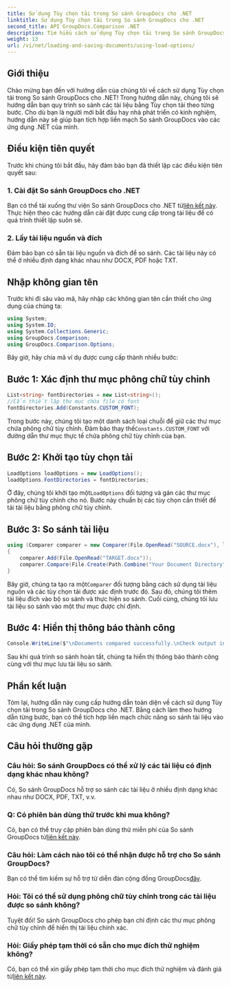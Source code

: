 ```yaml
---
title: Sử dụng Tùy chọn tải trong So sánh GroupDocs cho .NET
linktitle: Sử dụng Tùy chọn tải trong So sánh GroupDocs cho .NET
second_title: API GroupDocs.Comparison .NET
description: Tìm hiểu cách sử dụng Tùy chọn tải trong So sánh GroupDocs cho .NET để so sánh tài liệu với phông chữ tùy chỉnh một cách liền mạch.
weight: 13
url: /vi/net/loading-and-saving-documents/using-load-options/
---
```

## Giới thiệu
Chào mừng bạn đến với hướng dẫn của chúng tôi về cách sử dụng Tùy chọn tải trong So sánh GroupDocs cho .NET! Trong hướng dẫn này, chúng tôi sẽ hướng dẫn bạn quy trình so sánh các tài liệu bằng Tùy chọn tải theo từng bước. Cho dù bạn là người mới bắt đầu hay nhà phát triển có kinh nghiệm, hướng dẫn này sẽ giúp bạn tích hợp liền mạch So sánh GroupDocs vào các ứng dụng .NET của mình.
## Điều kiện tiên quyết
Trước khi chúng tôi bắt đầu, hãy đảm bảo bạn đã thiết lập các điều kiện tiên quyết sau:
### 1. Cài đặt So sánh GroupDocs cho .NET
 Bạn có thể tải xuống thư viện So sánh GroupDocs cho .NET từ[liên kết này](https://releases.groupdocs.com/comparison/net/). Thực hiện theo các hướng dẫn cài đặt được cung cấp trong tài liệu để có quá trình thiết lập suôn sẻ.
### 2. Lấy tài liệu nguồn và đích
Đảm bảo bạn có sẵn tài liệu nguồn và đích để so sánh. Các tài liệu này có thể ở nhiều định dạng khác nhau như DOCX, PDF hoặc TXT.
## Nhập không gian tên
Trước khi đi sâu vào mã, hãy nhập các không gian tên cần thiết cho ứng dụng của chúng ta:
```csharp
using System;
using System.IO;
using System.Collections.Generic;
using GroupDocs.Comparison;
using GroupDocs.Comparison.Options;
```
Bây giờ, hãy chia mã ví dụ được cung cấp thành nhiều bước:
## Bước 1: Xác định thư mục phông chữ tùy chỉnh
```csharp
List<string> fontDirectories = new List<string>();
//Cần thiết lập thư mục chứa file có font
fontDirectories.Add(Constants.CUSTOM_FONT);
```
 Trong bước này, chúng tôi tạo một danh sách loại chuỗi để giữ các thư mục chứa phông chữ tùy chỉnh. Đảm bảo thay thế`Constants.CUSTOM_FONT` với đường dẫn thư mục thực tế chứa phông chữ tùy chỉnh của bạn.
## Bước 2: Khởi tạo tùy chọn tải
```csharp
LoadOptions loadOptions = new LoadOptions();
loadOptions.FontDirectories = fontDirectories;
```
 Ở đây, chúng tôi khởi tạo một`LoadOptions` đối tượng và gán các thư mục phông chữ tùy chỉnh cho nó. Bước này chuẩn bị các tùy chọn cần thiết để tải tài liệu bằng phông chữ tùy chỉnh.
## Bước 3: So sánh tài liệu
```csharp
using (Comparer comparer = new Comparer(File.OpenRead("SOURCE.docx"), loadOptions))
{
    comparer.Add(File.OpenRead("TARGET.docx"));
    comparer.Compare(File.Create(Path.Combine("Your Document Directory", "RESULT.docx")));
}
```
 Bây giờ, chúng ta tạo ra một`Comparer` đối tượng bằng cách sử dụng tài liệu nguồn và các tùy chọn tải được xác định trước đó. Sau đó, chúng tôi thêm tài liệu đích vào bộ so sánh và thực hiện so sánh. Cuối cùng, chúng tôi lưu tài liệu so sánh vào một thư mục được chỉ định.
## Bước 4: Hiển thị thông báo thành công
```csharp
Console.WriteLine($"\nDocuments compared successfully.\nCheck output in {Directory.GetCurrentDirectory()}.");
```
Sau khi quá trình so sánh hoàn tất, chúng ta hiển thị thông báo thành công cùng với thư mục lưu tài liệu so sánh.
## Phần kết luận
Tóm lại, hướng dẫn này cung cấp hướng dẫn toàn diện về cách sử dụng Tùy chọn tải trong So sánh GroupDocs cho .NET. Bằng cách làm theo hướng dẫn từng bước, bạn có thể tích hợp liền mạch chức năng so sánh tài liệu vào các ứng dụng .NET của mình.
## Câu hỏi thường gặp
### Câu hỏi: So sánh GroupDocs có thể xử lý các tài liệu có định dạng khác nhau không?
Có, So sánh GroupDocs hỗ trợ so sánh các tài liệu ở nhiều định dạng khác nhau như DOCX, PDF, TXT, v.v.
### Q: Có phiên bản dùng thử trước khi mua không?
 Có, bạn có thể truy cập phiên bản dùng thử miễn phí của So sánh GroupDocs từ[liên kết này](https://releases.groupdocs.com/).
### Câu hỏi: Làm cách nào tôi có thể nhận được hỗ trợ cho So sánh GroupDocs?
 Bạn có thể tìm kiếm sự hỗ trợ từ diễn đàn cộng đồng GroupDocs[đây](https://forum.groupdocs.com/c/comparison/12).
### Hỏi: Tôi có thể sử dụng phông chữ tùy chỉnh trong các tài liệu được so sánh không?
Tuyệt đối! So sánh GroupDocs cho phép bạn chỉ định các thư mục phông chữ tùy chỉnh để hiển thị tài liệu chính xác.
### Hỏi: Giấy phép tạm thời có sẵn cho mục đích thử nghiệm không?
Có, bạn có thể xin giấy phép tạm thời cho mục đích thử nghiệm và đánh giá từ[liên kết này](https://purchase.groupdocs.com/temporary-license/).